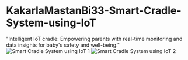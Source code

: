 # KakarlaMastanBi33-Smart-Cradle-System-using-IoT
"Intelligent IoT cradle: Empowering parents with real-time monitoring and data insights for baby's safety and well-being."
![Smart Cradle System using IoT 1](https://github.com/KakarlaMastanBi33/KakarlaMastanBi33-Smart-Cradle-System-using-IoT/assets/137041635/c056e6fe-fb5e-4afa-829e-944d66e56288)
![Smart Cradle System using IoT  2](https://github.com/KakarlaMastanBi33/KakarlaMastanBi33-Smart-Cradle-System-using-IoT/assets/137041635/15186085-21db-4654-8fe3-16e70a4fcb85)
